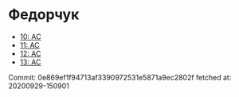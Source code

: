 # Федорчук
- [10: AC](10.md)
- [11: AC](11.md)
- [12: AC](12.md)
- [13: AC](13.md)

Commit: 0e869ef1f94713af3390972531e5871a9ec2802f
 fetched at: 20200929-150901
